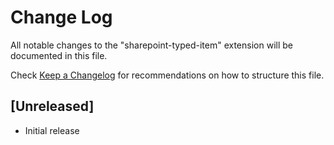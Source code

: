 # Change Log
All notable changes to the "sharepoint-typed-item" extension will be documented in this file.

Check [Keep a Changelog](http://keepachangelog.com/) for recommendations on how to structure this file.

## [Unreleased]
- Initial release